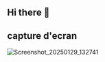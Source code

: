 ## Hi there 👋

## capture d'ecran

![Screenshot_20250129_132741](https://ik.imagekit.io/m1sw0ucn9/WhatsApp%20Image%202025-02-14%20at%2015.28.11_afbd0a84.jpg?updatedAt=1739543432078)
